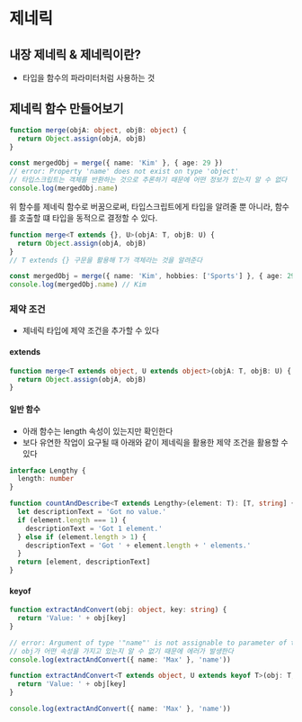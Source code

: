 # 제네릭
## 내장 제네릭 & 제네릭이란?
- 타입을 함수의 파라미터처럼 사용하는 것

## 제네릭 함수 만들어보기
```typescript
function merge(objA: object, objB: object) {
  return Object.assign(objA, objB)
}

const mergedObj = merge({ name: 'Kim' }, { age: 29 })
// error: Property 'name' does not exist on type 'object'
// 타입스크립트는 객체를 반환하는 것으로 추론하기 때문에 어떤 정보가 있는지 알 수 없다
console.log(mergedObj.name)
```

위 함수를 제네릭 함수로 버꿈으로써, 타입스크립트에게 타입을 알려줄 뿐 아니라, 함수를 호출할 떄 타입을 동적으로 결정할 수 있다.
```typescript
function merge<T extends {}, U>(objA: T, objB: U) {
  return Object.assign(objA, objB)
}
// T extends {} 구문을 활용해 T가 객체라는 것을 알려준다

const mergedObj = merge({ name: 'Kim', hobbies: ['Sports'] }, { age: 29 })
console.log(mergedObj.name) // Kim
```

### 제약 조건
- 제네릭 타입에 제약 조건을 추가할 수 있다

#### extends
```typescript
function merge<T extends object, U extends object>(objA: T, objB: U) {
  return Object.assign(objA, objB)
}
```

#### 일반 함수
- 아래 함수는 length 속성이 있는지만 확인한다
- 보다 유연한 작업이 요구될 때 아래와 같이 제네릭을 활용한 제약 조건을 활용할 수 있다
```typescript
interface Lengthy {
  length: number
}

function countAndDescribe<T extends Lengthy>(element: T): [T, string] {
  let descriptionText = 'Got no value.'
  if (element.length === 1) {
    descriptionText = 'Got 1 element.'
  } else if (element.length > 1) {
    descriptionText = 'Got ' + element.length + ' elements.'
  }
  return [element, descriptionText]
}
```

#### keyof
```typescript
function extractAndConvert(obj: object, key: string) {
  return 'Value: ' + obj[key]
}

// error: Argument of type '"name"' is not assignable to parameter of type 'never'
// obj가 어떤 속성을 가지고 있는지 알 수 없기 때문에 에러가 발생한다
console.log(extractAndConvert({ name: 'Max' }, 'name'))
```

```typescript
function extractAndConvert<T extends object, U extends keyof T>(obj: T, key: U) {
  return 'Value: ' + obj[key]
}

console.log(extractAndConvert({ name: 'Max' }, 'name'))
```